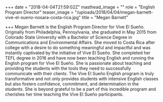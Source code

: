 +++
date = "2018-04-04T21:59:02Z"
masthead_image = ""
role = "English Program Director"
teaser_image = "/uploads/2018/04/04/megan-barnett-vive-el-sueno-nosara-costa-rica.jpg"
title = "Megan Barnett"

+++
Megan Barnett is the English Program Director for Vive El Sueño. Originally from Philadelphia, Pennsylvania, she graduated in May 2015 from Colorado State University with a Bachelor of Science Degree in Communications and Environmental Affairs. She moved to Costa Rica after college with a desire to do something meaningful and impactful and was instantly captivated by the initiative of Vive El Sueño. She completed her TEFL degree in 2016 and have now been teaching English and running the English program for Vive El Sueño. She is passionate about teaching and providing the students with the tools they need to successfully communicate with their clients. The Vive El Sueño English program is truly transformative and not only provides students with intensive English classes but also fosters confidence, commitment, and determination in the students. She is beyond grateful to be a part of this incredible program and cherishes her time teaching the Vive El Sueño participants.
